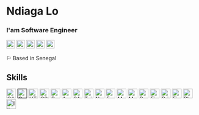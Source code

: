 # Ndiaga Lo
### I'am Software Engineer


 <a aligh="left" href="mailto:bassdiaw.study@gmail.com" target="_blank" rel="noreferrer noopener"><img src="https://raw.githubusercontent.com/0xShapeShifter/readme-md/master/public/images/socials/at.svg" alt="Email" width="22" height="22" /></a> <a aligh="left" href="https://twitter.com/thatsbass" target="_blank" rel="noreferrer noopener"><img src="https://raw.githubusercontent.com/0xShapeShifter/readme-md/master/public/images/socials/twitter.svg" alt="Twitter" width="22" height="22" /></a> <a aligh="left" href="https://www.linkedin.com/in/thatsbass" target="_blank" rel="noreferrer noopener"><img src="https://raw.githubusercontent.com/0xShapeShifter/readme-md/master/public/images/socials/linkedin.svg" alt="LinkedIn" width="22" height="22" /></a> <a aligh="left" href="https://discord.com/thatsbass" target="_blank" rel="noreferrer noopener"><img src="https://raw.githubusercontent.com/0xShapeShifter/readme-md/master/public/images/socials/discord.svg" alt="Discord" width="22" height="22" /></a> <a aligh="left" href="http://instagram.com/thatsbass" target="_blank" rel="noreferrer noopener"><img src="https://raw.githubusercontent.com/0xShapeShifter/readme-md/master/public/images/socials/instagram.svg" alt="Instagram" width="22" height="22" /></a>  

⚐ Based in Senegal

## Skills
   <a href="https://learn.microsoft.com/en-us/dotnet/csharp/" target="_blank" rel="noreferrer noopener"><img src="https://raw.githubusercontent.com/0xShapeShifter/readme-md/master/public/images/skills/core/csharp.svg" alt="C#" width="25" height="25" /></a> <a href="" target="_blank" rel="noreferrer noopener"><img src="https://raw.githubusercontent.com/0xShapeShifter/readme-md/master/public/images/skills/core/go.svg" alt="Go" width="25" height="25" /></a>  <a href="https://html.com/html5/" target="_blank" rel="noreferrer noopener"><img src="https://raw.githubusercontent.com/0xShapeShifter/readme-md/master/public/images/skills/frontend/html5.svg" alt="HTML5" width="25" height="25" /></a> <a href="https://css3.com" target="_blank" rel="noreferrer noopener"><img src="https://raw.githubusercontent.com/0xShapeShifter/readme-md/master/public/images/skills/frontend/css3.svg" alt="CSS3" width="25" height="25" /></a> <a href="https://reactjs.org" target="_blank" rel="noreferrer noopener"><img src="https://raw.githubusercontent.com/0xShapeShifter/readme-md/master/public/images/skills/frontend/react.svg" alt="React" width="25" height="25" /></a> <a href="https://angularjs.org" target="_blank" rel="noreferrer noopener"><img src="https://raw.githubusercontent.com/0xShapeShifter/readme-md/master/public/images/skills/frontend/angular.svg" alt="Angular" width="25" height="25" /></a> <a href="https://sass-lang.com" target="_blank" rel="noreferrer noopener"><img src="https://raw.githubusercontent.com/0xShapeShifter/readme-md/master/public/images/skills/frontend/sass.svg" alt="SASS" width="25" height="25" /></a> <a href="http://tailwindcss.com" target="_blank" rel="noreferrer noopener"><img src="https://raw.githubusercontent.com/0xShapeShifter/readme-md/master/public/images/skills/frontend/tailwind.svg" alt="Tailwind" width="25" height="25" /></a>  <a href="https://nodejs.org" target="_blank" rel="noreferrer noopener"><img src="https://raw.githubusercontent.com/0xShapeShifter/readme-md/master/public/images/skills/backend/nodejs.svg" alt="NodeJS" width="25" height="25" /></a> <a href="http://expressjs.com" target="_blank" rel="noreferrer noopener"><img src="https://raw.githubusercontent.com/0xShapeShifter/readme-md/master/public/images/skills/backend/express.svg" alt="Express" width="25" height="25" /></a> <a href="https://www.mongodb.com" target="_blank" rel="noreferrer noopener"><img src="https://raw.githubusercontent.com/0xShapeShifter/readme-md/master/public/images/skills/backend/mongodb.svg" alt="Mongo DB" width="25" height="25" /></a> <a href="https://www.mysql.com" target="_blank" rel="noreferrer noopener"><img src="https://raw.githubusercontent.com/0xShapeShifter/readme-md/master/public/images/skills/backend/mysql.svg" alt="MySQL" width="25" height="25" /></a> <a href="https://www.postgresql.org" target="_blank" rel="noreferrer noopener"><img src="https://raw.githubusercontent.com/0xShapeShifter/readme-md/master/public/images/skills/backend/postgresql.svg" alt="PostgreSQL" width="25" height="25" /></a> <a href="https://firebase.google.com" target="_blank" rel="noreferrer noopener"><img src="https://raw.githubusercontent.com/0xShapeShifter/readme-md/master/public/images/skills/backend/firebase.svg" alt="Firebase" width="25" height="25" /></a> <a href="http://prisma.io" target="_blank" rel="noreferrer noopener"><img src="https://raw.githubusercontent.com/0xShapeShifter/readme-md/master/public/images/skills/backend/prisma.svg" alt="Prisma" width="25" height="25" /></a>    <a href="http://figma.com" target="_blank" rel="noreferrer noopener"><img src="https://raw.githubusercontent.com/0xShapeShifter/readme-md/master/public/images/skills/software/figma.svg" alt="Figma" width="25" height="25" /></a> <a href="https://www.adobe.com/products/photoshop.html" target="_blank" rel="noreferrer noopener"><img src="https://raw.githubusercontent.com/0xShapeShifter/readme-md/master/public/images/skills/software/photoshop.svg" alt="Photoshop" width="25" height="25" /></a> <a href="https://www.adobe.com/products/illustrator.html" target="_blank" rel="noreferrer noopener"><img src="https://raw.githubusercontent.com/0xShapeShifter/readme-md/master/public/images/skills/software/illustrator.svg" alt="Illustrator" width="25" height="25" /></a> 
